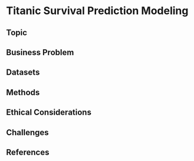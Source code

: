 # Titanic Survival Prediction Modeling

## Topic

## Business Problem

## Datasets

## Methods

## Ethical Considerations

## Challenges
 
## References
